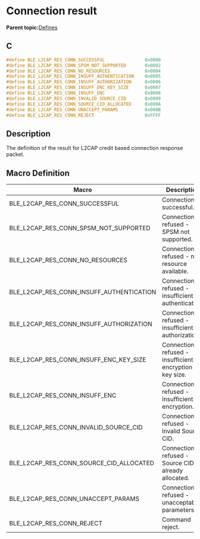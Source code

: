 # Connection result

**Parent topic:**[Defines](GUID-B5CA4E6C-4575-4818-A249-B17B233369D0.md)

## C

```c
#define BLE_L2CAP_RES_CONN_SUCCESSFUL               0x0000
#define BLE_L2CAP_RES_CONN_SPSM_NOT_SUPPORTED       0x0002
#define BLE_L2CAP_RES_CONN_NO_RESOURCES             0x0004
#define BLE_L2CAP_RES_CONN_INSUFF_AUTHENTICATION    0x0005
#define BLE_L2CAP_RES_CONN_INSUFF_AUTHORIZATION     0x0006
#define BLE_L2CAP_RES_CONN_INSUFF_ENC_KEY_SIZE      0x0007
#define BLE_L2CAP_RES_CONN_INSUFF_ENC               0x0008
#define BLE_L2CAP_RES_CONN_INVALID_SOURCE_CID       0x0009
#define BLE_L2CAP_RES_CONN_SOURCE_CID_ALLOCATED     0x000A
#define BLE_L2CAP_RES_CONN_UNACCEPT_PARAMS          0x000B
#define BLE_L2CAP_RES_CONN_REJECT                   0xFFFF
```

## Description

The definition of the result for L2CAP credit based connection response packet.

## Macro Definition

|Macro|Description|
|-----|-----------|
|BLE\_L2CAP\_RES\_CONN\_SUCCESSFUL|Connection successful.|
|BLE\_L2CAP\_RES\_CONN\_SPSM\_NOT\_SUPPORTED|Connection refused - SPSM not supported.|
|BLE\_L2CAP\_RES\_CONN\_NO\_RESOURCES|Connection refused - no resource available.|
|BLE\_L2CAP\_RES\_CONN\_INSUFF\_AUTHENTICATION|Connection refused - insufficient authentication.|
|BLE\_L2CAP\_RES\_CONN\_INSUFF\_AUTHORIZATION|Connection refused - insufficient authorization.|
|BLE\_L2CAP\_RES\_CONN\_INSUFF\_ENC\_KEY\_SIZE|Connection refused - insufficient encryption key size.|
|BLE\_L2CAP\_RES\_CONN\_INSUFF\_ENC|Connection refused - insufficient encryption.|
|BLE\_L2CAP\_RES\_CONN\_INVALID\_SOURCE\_CID|Connection refused - invalid Source CID.|
|BLE\_L2CAP\_RES\_CONN\_SOURCE\_CID\_ALLOCATED|Connection refused - Source CID already allocated.|
|BLE\_L2CAP\_RES\_CONN\_UNACCEPT\_PARAMS|Connection refused - unacceptable parameters.|
|BLE\_L2CAP\_RES\_CONN\_REJECT|Command reject.|

